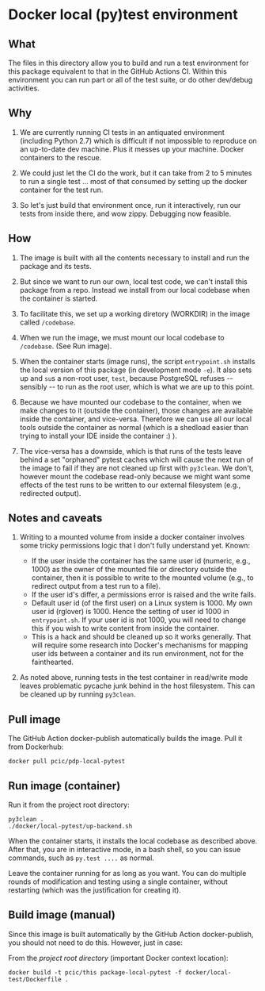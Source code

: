 # Docker local (py)test environment

## What

The files in this directory allow you to build and run a test environment
for this package equivalent to that in the GitHub Actions CI. Within this 
environment you can run part or all of the test suite, or do other dev/debug 
activities.

## Why

1. We are currently running CI tests in an antiquated environment (including
Python 2.7) which 
is difficult if not impossible to reproduce on an up-to-date dev machine. 
Plus it messes up your machine. Docker containers to the rescue.

1. We could just let the CI do the work, but it can take from 2 to 5 minutes
to run a single test ... most of that consumed by setting up the docker 
container for the test run.

1. So let's just build that environment once, run it interactively, 
run our tests from inside there, and wow zippy. Debugging now feasible.

## How

1. The image is built with all the contents necessary to install and run the
package and its tests. 

1. But since we want to run our own, local test code, we can't install this package 
from a repo. Instead we install from our local codebase when the container is 
started.

1. To facilitate this, we set up a working diretory (WORKDIR) in the image
called `/codebase`. 

1. When we run the image, we must mount our local codebase to `/codebase`.
(See Run image).

1. When the container starts (image runs), the script 
`entrypoint.sh` installs the local version of this package 
(in development mode `-e`). It also sets up 
and `su`s a non-root user, `test`, because PostgreSQL refuses -- sensibly --
to run as the root user, which is what we are up to this point.

1. Because we have mounted our codebase to the
container, when we make changes to it (outside the container), those changes
are available inside the container, and vice-versa. Therefore we can use all
our local tools outside the container as normal (which is a shedload easier
than trying to install your IDE inside the container :) ).

1. The vice-versa has a downside, which is that runs of the tests leave
behind a set "orphaned" pytest caches which will cause the next
run of the image to fail if they are not cleaned up first with `py3clean`.
We don't, however mount the codebase read-only because we might want 
some effects of the test runs to be written to our external filesystem 
(e.g., redirected output).

## Notes and caveats

1. Writing to a mounted volume from inside a docker container involves some
tricky permissions logic that I don't fully understand yet. Known:
    - If the user inside the container has the same user id 
    (numeric, e.g., 1000) as the owner of the mounted file or directory outside 
    the container, then it is possible to write to the mounted volume 
    (e.g., to redirect output from a test run to a file). 
    - If the user id's differ, a permissions error is raised and the write 
    fails.
    - Default user id (of the first user) on a Linux system is 1000.
    My own user id (rglover) is 1000. Hence the setting of user id 1000
    in `entrypoint.sh`. If your user id is not 1000, you will need to change
    this if you wish to write content from inside the container.
    - This is a hack and should be cleaned up so it works
    generally. That will require some research into Docker's mechanisms for
    mapping user ids between a container and its run environment, not for the
    fainthearted. 

1. As noted above, running tests in the test container in read/write mode 
leaves problematic pycache junk behind in the host filesystem. 
This can be cleaned up by running `py3clean`.

## Pull image

The GitHub Action docker-publish automatically builds the image.
Pull it from Dockerhub:

```
docker pull pcic/pdp-local-pytest
```

## Run image (container)

Run it from the project root directory:

```
py3clean .
./docker/local-pytest/up-backend.sh
```

When the container starts, it installs the local codebase as described above.
After that, you are in interactive mode, in a bash shell, so you can issue 
commands, such as `py.test ....` as normal.

Leave the container running for as long as you want. You can do multiple
rounds of modification and testing using a single container, without
restarting (which was the justification for creating it).

## Build image (manual)

Since this image is built automatically by the GitHub Action docker-publish,
you should not need to do this. However, just in case:

From the _project root directory_ (important Docker context location):

```
docker build -t pcic/this package-local-pytest -f docker/local-test/Dockerfile .
```
